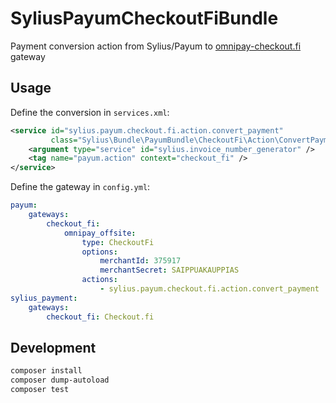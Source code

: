 # SyliusPayumCheckoutFiBundle

Payment conversion action from Sylius/Payum to [omnipay-checkout.fi](https://github.com/vesse/omnipay-checkout.fi) gateway

## Usage

Define the conversion in `services.xml`:

```xml
<service id="sylius.payum.checkout.fi.action.convert_payment"
         class="Sylius\Bundle\PayumBundle\CheckoutFi\Action\ConvertPaymentToCheckoutFiAction">
    <argument type="service" id="sylius.invoice_number_generator" />
    <tag name="payum.action" context="checkout_fi" />
</service>
```

Define the gateway in `config.yml`:

```yaml
payum:
    gateways:
        checkout_fi:
            omnipay_offsite:
                type: CheckoutFi
                options:
                    merchantId: 375917
                    merchantSecret: SAIPPUAKAUPPIAS
                actions:
                    - sylius.payum.checkout.fi.action.convert_payment
sylius_payment:
    gateways:
        checkout_fi: Checkout.fi
```


## Development

```bash
composer install
composer dump-autoload
composer test
```
